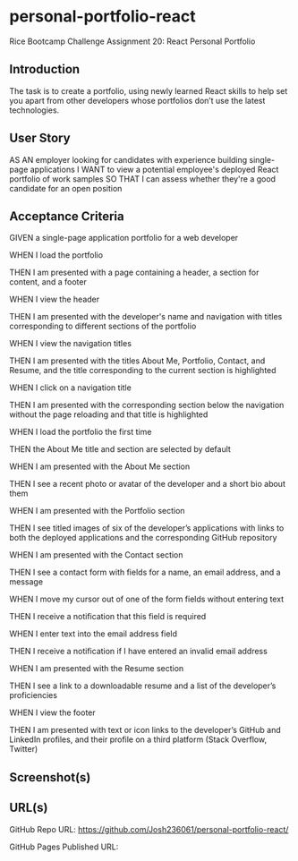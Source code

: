 # personal-portfolio-react
Rice Bootcamp Challenge Assignment 20: React Personal Portfolio

## Introduction
The task is to create a portfolio, using newly learned React skills to help set you apart from 
other developers whose portfolios don’t use the latest technologies.

## User Story 
AS AN employer looking for candidates with experience building single-page applications
I WANT to view a potential employee's deployed React portfolio of work samples
SO THAT I can assess whether they're a good candidate for an open position

## Acceptance Criteria
GIVEN a single-page application portfolio for a web developer

WHEN I load the portfolio

THEN I am presented with a page containing a header, a section for content, and a footer

WHEN I view the header

THEN I am presented with the developer's name and navigation with titles corresponding to 
different sections of the portfolio

WHEN I view the navigation titles

THEN I am presented with the titles About Me, Portfolio, Contact, and Resume, and the title 
corresponding to the current section is highlighted

WHEN I click on a navigation title

THEN I am presented with the corresponding section below the navigation without the page 
reloading and that title is highlighted

WHEN I load the portfolio the first time

THEN the About Me title and section are selected by default

WHEN I am presented with the About Me section

THEN I see a recent photo or avatar of the developer and a short bio about them

WHEN I am presented with the Portfolio section

THEN I see titled images of six of the developer’s applications with links to both the deployed 
applications and the corresponding GitHub repository

WHEN I am presented with the Contact section

THEN I see a contact form with fields for a name, an email address, and a message

WHEN I move my cursor out of one of the form fields without entering text

THEN I receive a notification that this field is required

WHEN I enter text into the email address field

THEN I receive a notification if I have entered an invalid email address

WHEN I am presented with the Resume section

THEN I see a link to a downloadable resume and a list of the developer’s proficiencies

WHEN I view the footer

THEN I am presented with text or icon links to the developer’s GitHub and LinkedIn profiles, and 
their profile on a third platform (Stack Overflow, Twitter) 

## Screenshot(s)

## URL(s)

GitHub Repo URL: https://github.com/Josh236061/personal-portfolio-react/

GitHub Pages Published URL:
